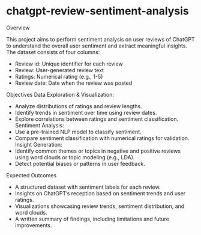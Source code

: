 # chatgpt-review-sentiment-analysis
Overview 

This project aims to perform sentiment analysis on user reviews of ChatGPT to understand the overall user sentiment and extract meaningful insights. The dataset consists of four columns:
* Review id: Unique identifier for each review
* Review: User-generated review text
* Ratings: Numerical rating (e.g., 1-5)
* Review date: Date when the review was posted

Objectives
Data Exploration & Visualization:
* Analyze distributions of ratings and review lengths.
* Identify trends in sentiment over time using review dates.
* Explore correlations between ratings and sentiment classification.
Sentiment Analysis:
* Use a pre-trained NLP model to classify sentiment.
* Compare sentiment classification with numerical ratings for validation.
Insight Generation:
* Identify common themes or topics in negative and positive reviews using word clouds or topic modeling (e.g., LDA).
* Detect potential biases or patterns in user feedback.

Expected Outcomes
* A structured dataset with sentiment labels for each review.
* Insights on ChatGPT’s reception based on sentiment trends and user ratings.
* Visualizations showcasing review trends, sentiment distribution, and word clouds.
* A written summary of findings, including limitations and future improvements.
